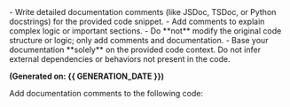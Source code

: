 <instructions>
 - Write detailed documentation comments (like JSDoc, TSDoc, or Python docstrings) for the provided code snippet.
 - Add comments to explain complex logic or important sections.
 - Do **not** modify the original code structure or logic; only add comments and documentation.
 - Base your documentation **solely** on the provided code context. Do not infer external dependencies or behaviors not present in the code.
 </instructions>

**(Generated on: {{ GENERATION_DATE }})**

<task>
Add documentation comments to the following code:
</task>